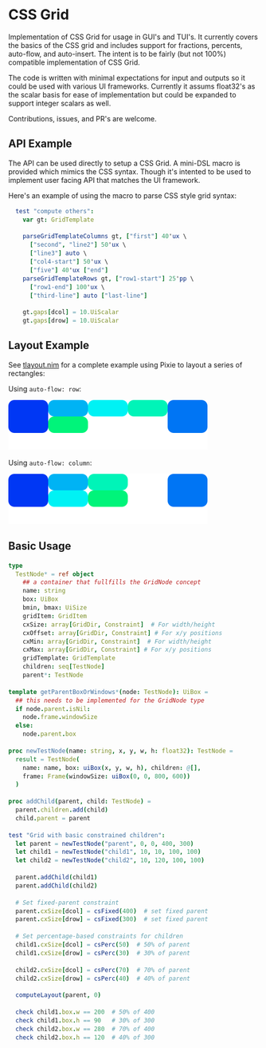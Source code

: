 # CSS Grid

Implementation of CSS Grid for usage in GUI's and TUI's. It currently covers the basics of the CSS grid and includes support for fractions, percents, auto-flow, and auto-insert. The intent is to be fairly (but not 100%) compatible implementation of CSS Grid. 

The code is written with minimal expectations for input and outputs so it could be used with various UI frameworks. Currently it assums float32's as the scalar basis for ease of implementation but could be expanded to support integer scalars as well. 

Contributions, issues, and PR's are welcome. 

## API Example

The API can be used directly to setup a CSS Grid. A mini-DSL macro is provided which mimics the CSS syntax. Though it's intented to be used to implement user facing API that matches the UI framework.  

Here's an example of using the macro to parse CSS style grid syntax:

```nim
  test "compute others":
    var gt: GridTemplate

    parseGridTemplateColumns gt, ["first"] 40'ux \
      ["second", "line2"] 50'ux \
      ["line3"] auto \
      ["col4-start"] 50'ux \
      ["five"] 40'ux ["end"]
    parseGridTemplateRows gt, ["row1-start"] 25'pp \
      ["row1-end"] 100'ux \
      ["third-line"] auto ["last-line"]

    gt.gaps[dcol] = 10.UiScalar
    gt.gaps[drow] = 10.UiScalar
```

## Layout Example 

See [tlayout.nim](tests/tlayout.nim) for a complete example using Pixie to layout a series of rectangles: 

Using `auto-flow: row`:

![Layout Row](tests/tlayout-grRow-expected.png)

Using `auto-flow: column`:

![Layout Row](tests/tlayout-grColumn-expected.png)

## Basic Usage

```nim
type
  TestNode* = ref object
    ## a container that fullfills the GridNode concept
    name: string
    box: UiBox
    bmin, bmax: UiSize
    gridItem: GridItem
    cxSize: array[GridDir, Constraint]  # For width/height
    cxOffset: array[GridDir, Constraint] # For x/y positions
    cxMin: array[GridDir, Constraint]  # For width/height
    cxMax: array[GridDir, Constraint] # For x/y positions
    gridTemplate: GridTemplate
    children: seq[TestNode]
    parent*: TestNode

template getParentBoxOrWindows*(node: TestNode): UiBox =
  ## this needs to be implemented for the GridNode type
  if node.parent.isNil:
    node.frame.windowSize
  else:
    node.parent.box

proc newTestNode(name: string, x, y, w, h: float32): TestNode =
  result = TestNode(
    name: name, box: uiBox(x, y, w, h), children: @[],
    frame: Frame(windowSize: uiBox(0, 0, 800, 600))
  )

proc addChild(parent, child: TestNode) =
  parent.children.add(child)
  child.parent = parent

test "Grid with basic constrained children":
  let parent = newTestNode("parent", 0, 0, 400, 300)
  let child1 = newTestNode("child1", 10, 10, 100, 100)
  let child2 = newTestNode("child2", 10, 120, 100, 100)
  
  parent.addChild(child1)
  parent.addChild(child2)
  
  # Set fixed-parent constraint
  parent.cxSize[dcol] = csFixed(400)  # set fixed parent
  parent.cxSize[drow] = csFixed(300)  # set fixed parent

  # Set percentage-based constraints for children
  child1.cxSize[dcol] = csPerc(50)  # 50% of parent
  child1.cxSize[drow] = csPerc(30)  # 30% of parent
  
  child2.cxSize[dcol] = csPerc(70)  # 70% of parent
  child2.cxSize[drow] = csPerc(40)  # 40% of parent
  
  computeLayout(parent, 0)
  
  check child1.box.w == 200  # 50% of 400
  check child1.box.h == 90   # 30% of 300
  check child2.box.w == 280  # 70% of 400
  check child2.box.h == 120  # 40% of 300
```


